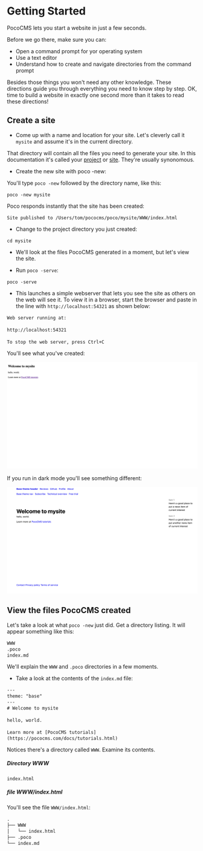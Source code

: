 # Getting Started

PocoCMS lets you start a website in just a few seconds. 

Before we go there, make sure you can:

* Open a command prompt for yor operating system
* Use a text editor
* Understand how to create and navigate directories from the command prompt

Besides those things you won't need any other knowledge. 
These directions guide you through everything you need to know
step by step. OK, time to build a website in exactly one second
more than it takes to read these directions!

## Create a site

* Come up with a name and location for your site. Let's cleverly call it `mysite`
and assume it's in the current directory.


That directory will contain all the files you need to generate your site.
In this documentation it's called your [project](glossary.html#project) or 
[site](glossary.html#site). They're usually synonomous.

* Create the new site with poco -new:

You'll type `poco -new` followed by the directory name, like this:

```
poco -new mysite
```

Poco responds instantly that the site has been created:

```
Site published to /Users/tom/pococms/poco/mysite/WWW/index.html
```

* Change to the project directory you just created:

```
cd mysite
```

* We'll look at the files PocoCMS generated in a moment, but let's view the site.

* Run `poco -serve`:

```
poco -serve
```

* This launches a simple webserver that lets you see the site
as others on the web will see it. To view it in a browser,
start the browser and paste in the line with `http://localhost:54321`
as shown below:

```
Web server running at:

http://localhost:54321

To stop the web server, press Ctrl+C
```

You'll see what you've created:

![Default home page created by PocoCMS](img/home-page-default-1366x768.png)

If you run in dark mode you'll see something different:

![Default home page created by PocoCMS](img/home-page-default-dark-1366x768.png)

## View the files PocoCMS created

Let's take a look at what `poco -new` just did. Get a directory
listing. It will appear something like this:

```
WWW
.poco
index.md
```

We'll explain the `WWW` and `.poco` directories in a few moments.

* Take a look at the contents of the `index.md` file:

```
---
theme: "base"
---
# Welcome to mysite

hello, world.

Learn more at [PocoCMS tutorials](https://pococms.com/docs/tutorials.html) 
```

Notices there's a directory called `WWW`. Examine its contents.

##### **Directory** WWW

```
index.html
```

##### **file** WWW/index.html

You'll see the file `WWW/index.html`:

```
.
├── WWW
│   └── index.html
├── .poco
└── index.md
```

